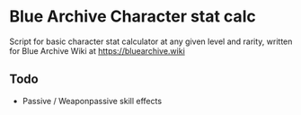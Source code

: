 # Blue Archive Character stat calc
Script for basic character stat calculator at any given level and rarity, written for Blue Archive Wiki at https://bluearchive.wiki

## Todo
- Passive / Weaponpassive skill effects
